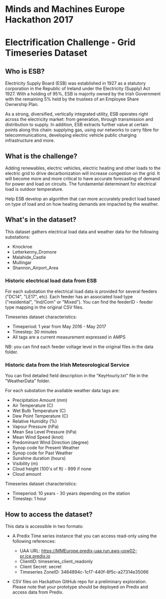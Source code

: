 # Minds and Machines Europe Hackathon 2017
# Electrification Challenge - Grid Timeseries Dataset

## Who is ESB?

Electricity Supply Board (ESB) was established in 1927 as a statutory corporation in the Republic of Ireland under the Electricity (Supply) Act 1927. With a holding of 95%, ESB is majority owned by the Irish Government with the remaining 5% held by the trustees of an Employee Share Ownership Plan.  

As a strong, diversified, vertically integrated utility, ESB operates right across the electricity market: from generation, through transmission and distribution to supply. In addition, ESB extracts further value at certain points along this chain: supplying gas, using our networks to carry fibre for telecommunications, developing electric vehicle public charging infrastructure and more.


## What is the challenge?

Adding renewables, electric vehicles, electric heating and other loads to the electric grid to drive decarbonization will increase congestion on the grid. It will become more and more critical to have accurate forecasting of demand for power and load on circuits. The fundamental determinant for electrical load is outdoor temperature.

Help ESB develop an algorithm that can more accurately predict load based on type of load and on how heating demands are impacted by the weather.


## What's in the dataset?

This dataset gathers electrical load data and weather data for the following substations:
- Knockroe
- Letterkenny_Dromore
- Malahide_Castle
- Mullingar
- Shannon_Airport_Area


### Historic electrical load data from ESB

For each substation the electrical load data is provided for several feeders ("DC14", "LE17", etc). Each feeder has an associated load type ("residential", "Ind/Com" or "Mixed"). You can find the feederID - feeder type mapping in the original CSV files.

Timeseries dataset characteristics:
- Timeperiod: 1 year from May 2016 - May 2017
- Timestep: 30 minutes
- All tags are a current measurement expressed in AMPS

NB: you can find each feeder voltage level in the original files in the data folder.


### Historic data from the Irish Meteorological Service

You can find detailed field description in the "KeyHourly.txt" file in the "WeatherData" folder.

For each substation the available weather data tags are:
- Precipitation Amount (mm)
- Air Temperature (C)
- Wet Bulb Temperature (C)
- Dew Point Temperature (C)             
- Relative Humidity (%)
- Vapour Pressure (hPa)
- Mean Sea Level Pressure (hPa)
- Mean Wind Speed (knot)
- Predominant Wind Direction (degree)
- Synop code for Present Weather
- Synop code for Past Weather
- Sunshine duration (hours)
- Visibility (m)
- Cloud height (100's of ft) - 999 if none
- Cloud amount

Timeseries dataset characteristics:
- Timeperiod: 10 years - 30 years depending on the station
- Timestep: 1 hour

## How to access the dataset?

This data is accessible in two formats:
- A Predix Time series instance that you can access read-only using the following references:
  - UAA URL: https://MMEurope.predix-uaa.run.aws-usw02-pr.ice.predix.io
  - ClientID: timeseries_client_readonly
  - Client Secret: secret
  - Timeseries ZoneID: 3464894c-1cf7-440f-8f5c-a27314e35066

- CSV files on Hackathon GitHub repo for a preliminary exploration. Please note that your prototype should be deployed on Predix and access data from Predix.
